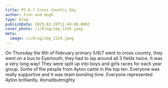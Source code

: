 ```yaml
---
title: P5.6.7 Cross Country Day
author: Finn and Hugh
type: blog
publishDate: 2025-02-28T11:49:00.000Z
cover_photo: /i/blog/img_1245.jpeg
meta:
  image: /i/blog/img_1324.jpeg
---
```

On Thursday the 6th of February primary 5/6/7 went to cross country, they went on a bus to Eyemouth, they had to lap around all 3 fields twice. It was a very long way! They were split up into boys and girls races for each year group. Some of the people from Ayton came in the top ten. Everyone was really supportive and it was team bonding time. Everyone represented Ayton brilliantly. #smallbutmighty
